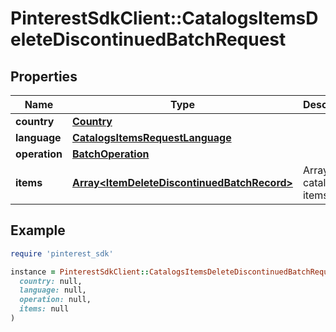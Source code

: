 # PinterestSdkClient::CatalogsItemsDeleteDiscontinuedBatchRequest

## Properties

| Name | Type | Description | Notes |
| ---- | ---- | ----------- | ----- |
| **country** | [**Country**](Country.md) |  |  |
| **language** | [**CatalogsItemsRequestLanguage**](CatalogsItemsRequestLanguage.md) |  |  |
| **operation** | [**BatchOperation**](BatchOperation.md) |  |  |
| **items** | [**Array&lt;ItemDeleteDiscontinuedBatchRecord&gt;**](ItemDeleteDiscontinuedBatchRecord.md) | Array with catalogs items |  |

## Example

```ruby
require 'pinterest_sdk'

instance = PinterestSdkClient::CatalogsItemsDeleteDiscontinuedBatchRequest.new(
  country: null,
  language: null,
  operation: null,
  items: null
)
```

